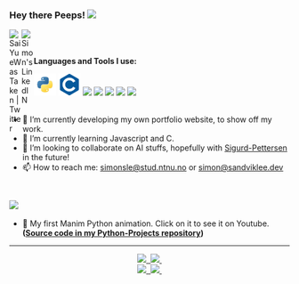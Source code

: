 ### Hey there Peeps! <img src="https://media.giphy.com/media/hvRJCLFzcasrR4ia7z/giphy.gif" width="25px">

<a href="https://twitter.com/sandvikleedev">
  <img align="left" alt="SaiYueWasTaken | Twitter" width="22px" src="https://raw.githubusercontent.com/peterthehan/peterthehan/master/assets/twitter.svg" />
</a>
<a href="https://www.linkedin.com/in/simon-sandvik-lee-2b620722b/">
  <img align="left" alt="Simon's LinkedIN" width="22px" src="https://raw.githubusercontent.com/peterthehan/peterthehan/master/assets/linkedin.svg" />
</a>

<br />
<br />

**Languages and Tools I use:**  

<code><img height="40" src="https://raw.githubusercontent.com/github/explore/80688e429a7d4ef2fca1e82350fe8e3517d3494d/topics/python/python.png"></code>
<code><img height="40" src="https://raw.githubusercontent.com/devicons/devicon/2ae2a900d2f041da66e950e4d48052658d850630/icons/c/c-plain.svg"></code>
<code><img height="40" src="https://cdn4.iconfinder.com/data/icons/logos-and-brands/512/181_Java_logo_logos-512.png"></code>
<code><img height="40" src="https://git-scm.com/images/logos/downloads/Git-Icon-1788C.png"></code>
<code><img height="40" src="https://upload.wikimedia.org/wikipedia/commons/thumb/6/61/HTML5_logo_and_wordmark.svg/512px-HTML5_logo_and_wordmark.svg.png"></code>
<code><img height="40" src="https://cdn.345tool.com/public/logos/css-formatter-logo.png"></code>
<code><img height="40" src="https://upload.wikimedia.org/wikipedia/commons/6/6a/JavaScript-logo.png"></code>
<br />
<br />

- 🔭 I’m currently developing my own portfolio website, to show off my work.
- 🌱 I’m currently learning Javascript and C.
- 👯 I’m looking to collaborate on AI stuffs, hopefully with [Sigurd-Pettersen](https://github.com/Serphyus) in the future!
- 📫 How to reach me: simonsle@stud.ntnu.no or simon@sandviklee.dev

<br />

[![](https://media.discordapp.net/attachments/531234521488556035/940214641349505044/ezgif.com-gif-maker.gif)](https://www.youtube.com/watch?v=u7RsPwJnFnA)


- 💬 My first Manim Python animation. Click on it to see it on Youtube. **([Source code in my Python-Projects repository](https://github.com/SaiYueWasTaken/Python-Projects/blob/main/Manim/Project.py))**

---
<div align="center"></img>
  <a href="https://github.com/sandviklee#gh-dark-mode-only"></img>
    <div>
      <img height="160em" src="https://github-readme-stats.vercel.app/api?username=sandviklee&show_icons=true&border_color=414868&theme=tokyonight"/>&nbsp;
      <img height="160em" src="https://github-readme-stats.vercel.app/api/top-langs/?username=sandviklee&layout=compact&border_color=414868&theme=tokyonight"/>&nbsp;
    </div>
  </a>
  <a href="https://github.com/sandviklee#gh-light-mode-only"></img>
    <div>
      <img height="160em" src="https://github-readme-stats.vercel.app/api?username=sandviklee&show_icons=true"/>&nbsp;
      <img height="160em" src="https://github-readme-stats.vercel.app/api/top-langs/?username=sandviklee&layout=compact"/>&nbsp;
    </div>
  </a>
</div>
